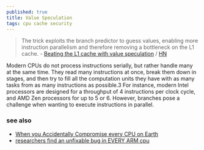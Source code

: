 ```yaml
---
published: true
title: Value Speculation
tags: cpu cache security
---
```

> The trick exploits the branch predictor to guess values, enabling more instruction parallelism and therefore removing a bottleneck on the L1 cache. - [Beating the L1 cache with value speculation](https://mazzo.li/posts/value-speculation.html) / [HN](https://news.ycombinator.com/item?id=27929600)

Modern CPUs do not process instructions serially, but rather handle many at the same time. They read many instructions at once, break them down in stages, and then try to fill all the computation units they have with as many tasks from as many instructions as possible.3 For instance, modern Intel processors are designed for a throughput of 4 instructions per clock cycle, and AMD Zen processors for up to 5 or 6. However, branches pose a challenge when wanting to execute instructions in parallel.

### see also
- [When you Accidentally Compromise every CPU on Earth](https://www.youtube.com/watch?v=YRohz9VO1YY&list=PLh9akXp2EH2AweDnfo4w7hCmu7e7Py8oF&index=3)
- [researchers find an unfixable bug in EVERY ARM cpu ](https://www.youtube.com/watch?v=CjpEZ2LAazM)
